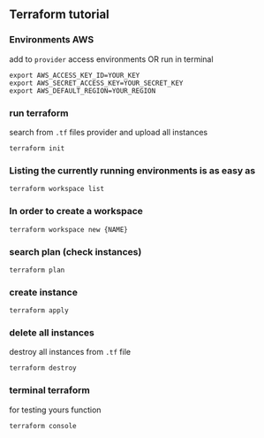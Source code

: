 ## Terraform tutorial

### Environments AWS

add to `provider` access environments OR run in terminal

`export AWS_ACCESS_KEY_ID=YOUR_KEY`  
`export AWS_SECRET_ACCESS_KEY=YOUR_SECRET_KEY`  
`export AWS_DEFAULT_REGION=YOUR_REGION`

### run terraform

search from `.tf` files provider and upload all instances

```
terraform init
```
### Listing the currently running environments is as easy as
```
terraform workspace list
```
### In order to create a workspace
```
terraform workspace new {NAME}
``` 

### search plan (check instances)

```
terraform plan
```

### create instance

```
terraform apply
```

### delete all instances

destroy all instances from `.tf` file

```
terraform destroy
```

### terminal terraform

for testing yours function

```
terraform console
```
